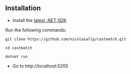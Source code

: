 ## Installation

- Install the [latest .NET SDK](https://dotnet.microsoft.com/en-us/download)

Run the following commands:
```
git clone https://github.com/nicolasallp/castmatch.git

cd castmatch

dotnet run
```
- Go to http://localhost:5205
